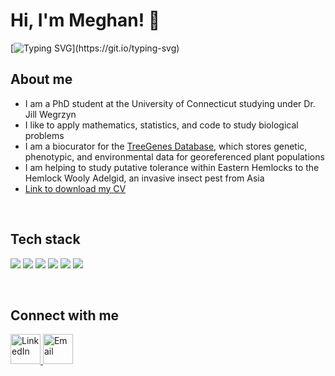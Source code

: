 # Hi, I'm Meghan! 👋
[![Typing SVG](https://readme-typing-svg.demolab.com?font=Fira+Code&duration=2000&pause=1300&color=44F781&width=700&lines=Welcome+to+my+Git!;I'm+interested+in+database+management+for+bioinformatics;I+also+like+population+genetics;And+I+love+all+things+plants!)](https://git.io/typing-svg)

## About me
- I am a PhD student at the University of Connecticut studying under Dr. Jill Wegrzyn
- I like to apply mathematics, statistics, and code to study biological problems
- I am a biocurator for the <a href="[URL](https://treegenesdb.org/)">TreeGenes Database</a>, which stores genetic, phenotypic, and environmental data for georeferenced plant populations
- I am helping to study putative tolerance within Eastern Hemlocks to the Hemlock Wooly Adelgid, an invasive insect pest from Asia
- <a href="Meghan_Myles_Resume.docx">Link to download my CV</a>
  
<br>

## Tech stack
<img src="https://img.icons8.com/?size=100&id=l75OEUJkPAk4&format=png&color=000000"> <img src="https://img.icons8.com/?size=100&id=CLvQeiwFpit4&format=png&color=000000"> <img src ="https://img.icons8.com/?size=100&id=44486&format=png&color=000000"> <img src="https://img.icons8.com/?size=100&id=EUf0NYxeevm8&format=png&color=000000"> <img src="https://img.icons8.com/?size=100&id=21831&format=png&color=000000"> <img src="https://img.icons8.com/?size=100&id=piVHs2bMOs6P&format=png&color=000000">

<br>

## Connect with me
<a href="https://www.linkedin.com/in/meghan-myles-28b15bb8">
  <img src="https://img.icons8.com/fluency/48/000000/linkedin.png" alt="LinkedIn" width="48" height="48">
</a>

<a href="mailto:meghan.myles@uconn.edu">
  <img src="https://img.icons8.com/fluency/48/000000/apple-mail.png" alt="Email" width="48" height="48">
</a>

<br>

